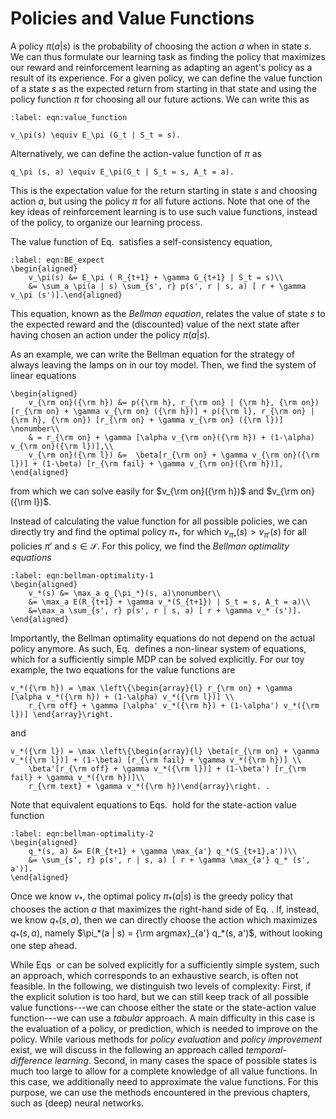 
# Policies and Value Functions

A policy $\pi(a | s)$ is the probability of choosing the action $a$ when
in state $s$. We can thus formulate our learning task as finding the
policy that maximizes our reward and reinforcement learning as adapting
an agent's policy as a result of its experience. For a given policy, we
can define the value function of a state $s$ as the expected return from
starting in that state and using the policy function $\pi$ for choosing
all our future actions. We can write this as

```{math}
:label: eqn:value_function

v_\pi(s) \equiv E_\pi (G_t | S_t = s).
```

Alternatively, we can define the action-value function of $\pi$ as

```{math}
q_\pi (s, a) \equiv E_\pi(G_t | S_t = s, A_t = a).
```

This is the expectation value for the return starting in state $s$ and choosing
action $a$, but using the policy $\pi$ for all future actions. Note that
one of the key ideas of reinforcement learning is to use such value
functions, instead of the policy, to organize our learning process.

The value function of Eq. [](eqn:value_function) satisfies a self-consistency equation,

```{math}
:label: eqn:BE_expect
\begin{aligned}
    v_\pi(s) &= E_\pi ( R_{t+1} + \gamma G_{t+1} | S_t = s)\\
    &= \sum_a \pi(a | s) \sum_{s', r} p(s', r | s, a) [ r + \gamma v_\pi (s')].\end{aligned}
```

This equation, known as the *Bellman equation*, relates the value of
state $s$ to the expected reward and the (discounted) value of the next
state after having chosen an action under the policy $\pi(a|s)$.

As an example, we can write the Bellman equation for the strategy of
always leaving the lamps on in our toy model. Then, we find the system
of linear equations 

```{math}
\begin{aligned}
    v_{\rm on}({\rm h}) &= p({\rm h}, r_{\rm on} | {\rm h}, {\rm on}) [r_{\rm on} + \gamma v_{\rm on} ({\rm h})] + p({\rm l}, r_{\rm on} | {\rm h}, {\rm on}) [r_{\rm on} + \gamma v_{\rm on} ({\rm l})] \nonumber\\
    & = r_{\rm on} + \gamma [\alpha v_{\rm on}({\rm h}) + (1-\alpha) v_{\rm on}({\rm l})],\\
    v_{\rm on}({\rm l}) &=  \beta[r_{\rm on} + \gamma v_{\rm on}({\rm l})] + (1-\beta) [r_{\rm fail} + \gamma v_{\rm on}({\rm h})],
\end{aligned}
```

from which we can solve easily for $v_{\rm on}({\rm h})$ and $v_{\rm on}({\rm l})$.

Instead of calculating the value function for all possible policies, we
can directly try and find the optimal policy $\pi_*$, for which
$v_{\pi_*}(s) > v_{\pi'}(s)$ for all policies $\pi'$ and
$s\in\mathcal{S}$. For this policy, we find the *Bellman optimality
equations* 

```{math}
:label: eqn:bellman-optimality-1
\begin{aligned}
    v_*(s) &= \max_a q_{\pi_*}(s, a)\nonumber\\
    &= \max_a E(R_{t+1} + \gamma v_*(S_{t+1}) | S_t = s, A_t = a)\\
    &=\max_a \sum_{s', r} p(s', r | s, a) [ r + \gamma v_* (s')].
\end{aligned}
```

Importantly, the Bellman optimality equations do not depend on the actual policy anymore. As such, Eq. [](eqn:bellman-optimality-1) defines a non-linear system of equations, which for a sufficiently simple MDP can be solved explicitly.
For our toy example, the two equations for the value functions are

```{math}
v_*({\rm h}) = \max \left\{\begin{array}{l} r_{\rm on} + \gamma [\alpha v_*({\rm h}) + (1-\alpha) v_*({\rm l})] \\ 
    r_{\rm off} + \gamma [\alpha' v_*({\rm h}) + (1-\alpha') v_*({\rm l})] \end{array}\right.
```

and

```{math}
v_*({\rm l}) = \max \left\{\begin{array}{l} \beta[r_{\rm on} + \gamma v_*({\rm l})] + (1-\beta) [r_{\rm fail} + \gamma v_*({\rm h})] \\ 
    \beta'[r_{\rm off} + \gamma v_*({\rm l})] + (1-\beta') [r_{\rm fail} + \gamma v_*({\rm h})]\\
    r_{\rm text} + \gamma v_*({\rm h})\end{array}\right. .
```

Note that equivalent equations to Eqs. [](eqn:bellman-optimality-1) hold for the state-action value function 

```{math}
:label: eqn:bellman-optimality-2
\begin{aligned}
    q_*(s, a) &= E(R_{t+1} + \gamma \max_{a'} q_*(S_{t+1},a'))\\
    &= \sum_{s', r} p(s', r | s, a) [ r + \gamma \max_{a'} q_* (s', a')].
\end{aligned}
```

Once we know $v_*$, the optimal policy $\pi_* (a| s)$ is the greedy
policy that chooses the action $a$ that maximizes the right-hand side of
Eq. [](eqn:bellman-optimality-1). If, instead, we know $q_*(s,a)$,
then we can directly choose the action which maximizes $q_*(s,a)$,
namely $\pi_*(a | s) = {\rm argmax}_{a'} q_*(s, a')$, without looking
one step ahead.

While Eqs [](eqn:bellman-optimality-1) or [](eqn:bellman-optimality-2) can be solved explicitly for a sufficiently simple system, such an approach, which corresponds to an exhaustive search, is often not feasible. In the following, we distinguish two levels of complexity: First, if the explicit solution is too hard, but we can still keep track of all possible value functions---we can choose either the state or the state-action value function---we can use a *tabular* approach. A main difficulty in this case is the evaluation of a policy, or prediction, which is needed to improve on the policy. While various methods for *policy evaluation* and *policy improvement* exist, we will discuss in the following an approach called *temporal-difference learning*. Second, in many cases the space of possible states is much too large to allow for a complete knowledge of all value functions. In this case, we additionally need to approximate the value functions. For this purpose, we can use the methods encountered in the previous chapters, such as (deep) neural networks.




